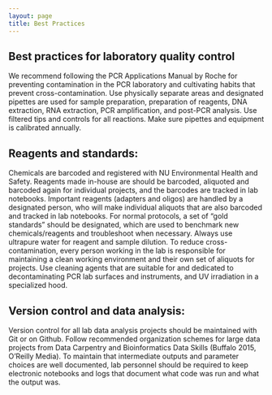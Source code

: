 ```yaml
---
layout: page
title: Best Practices
---
```


## Best practices for laboratory quality control
We recommend following the PCR Applications Manual by Roche for preventing contamination in the PCR laboratory and cultivating habits that prevent cross-contamination. Use physically separate areas and designated pipettes are used for sample preparation, preparation of reagents, DNA extraction, RNA extraction, PCR amplification, and post-PCR analysis. Use filtered tips and controls for all reactions. Make sure pipettes and equipment is calibrated annually.

## Reagents and standards: 
Chemicals are barcoded and registered with NU Environmental Health and Safety. Reagents made in-house are should be barcoded, aliquoted and barcoded again for individual projects, and the barcodes are tracked in lab notebooks. Important reagents (adapters and oligos) are handled by a designated person, who will make individual aliquots that are also barcoded and tracked in lab notebooks. For normal protocols, a set of “gold standards” should be designated, which are used to benchmark new chemicals/reagents and troubleshoot when necessary. Always use ultrapure water for reagent and sample dilution.
To reduce cross-contamination, every person working in the lab is responsible for maintaining a clean working environment and their own set of aliquots for projects. Use cleaning agents that are suitable for and dedicated to decontaminating PCR lab surfaces and instruments, and UV irradiation in a specialized hood. 

## Version control and data analysis: 
Version control for all lab data analysis projects should be maintained with Git or on Github. Follow recommended organization schemes for large data projects from Data Carpentry and Bioinformatics Data Skills (Buffalo 2015, O’Reilly Media). To maintain that intermediate outputs and parameter choices are well documented, lab personnel should be required to keep electronic notebooks and logs that document what code was run and what the output was.
